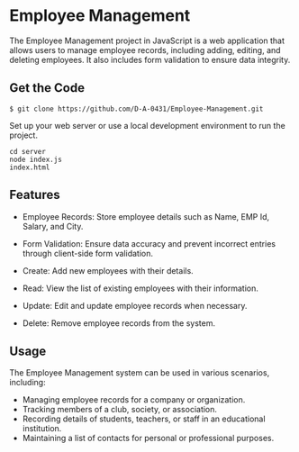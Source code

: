 
# Employee Management

The Employee Management project in JavaScript is a web application that allows users to manage employee records, including adding, editing, and deleting employees. It also includes form validation to ensure data integrity.

## Get the Code

```
$ git clone https://github.com/D-A-0431/Employee-Management.git
```
Set up your web server or use a local development environment to run the project.

```
cd server
node index.js
index.html
```

## Features
- Employee Records: Store employee details such as Name, EMP Id, Salary, and City.

- Form Validation: Ensure data accuracy and prevent incorrect entries through client-side form validation.

- Create: Add new employees with their details.

- Read: View the list of existing employees with their information.

- Update: Edit and update employee records when necessary.

- Delete: Remove employee records from the system.

## Usage
The Employee Management system can be used in various scenarios, including:

- Managing employee records for a company or organization.
- Tracking members of a club, society, or association.
- Recording details of students, teachers, or staff in an educational institution.
- Maintaining a list of contacts for personal or professional purposes.
